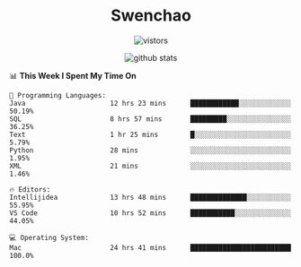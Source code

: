 <h1 align="center">Swenchao</h3>

<p align="center">
  <img src="https://visitor-badge.glitch.me/badge?page_id=Swenchao" alt="vistors" />
</p>

<p align="center">
  <img src="https://github-readme-stats.vercel.app/api?username=Swenchao&count_private=true&show_icons=true&theme=vue-dark&hide_title=true" alt="github stats" />
</p>

<!--START_SECTION:waka-->
📊 **This Week I Spent My Time On** 

```text
💬 Programming Languages: 
Java                     12 hrs 23 mins      ████████████░░░░░░░░░░░░░   50.19% 
SQL                      8 hrs 57 mins       █████████░░░░░░░░░░░░░░░░   36.25% 
Text                     1 hr 25 mins        █░░░░░░░░░░░░░░░░░░░░░░░░   5.79% 
Python                   28 mins             ░░░░░░░░░░░░░░░░░░░░░░░░░   1.95% 
XML                      21 mins             ░░░░░░░░░░░░░░░░░░░░░░░░░   1.46%

🔥 Editors: 
Intellijidea             13 hrs 48 mins      ██████████████░░░░░░░░░░░   55.95% 
VS Code                  10 hrs 52 mins      ███████████░░░░░░░░░░░░░░   44.05%

💻 Operating System: 
Mac                      24 hrs 41 mins      █████████████████████████   100.0%

```


<!--END_SECTION:waka-->
